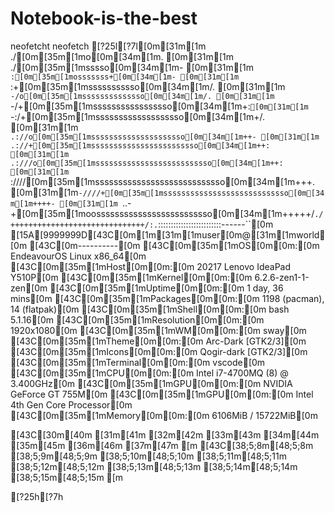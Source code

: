 # Notebook-is-the-best
neofetcht
neofetch
[?25l[?7l[0m[31m[1m                     ./[0m[35m[1mo[0m[34m[1m.
[0m[31m[1m                   ./[0m[35m[1msssso[0m[34m[1m-
[0m[31m[1m                 `:[0m[35m[1mosssssss+[0m[34m[1m-
[0m[31m[1m               `:+[0m[35m[1msssssssssso[0m[34m[1m/.
[0m[31m[1m             `-/o[0m[35m[1mssssssssssssso[0m[34m[1m/.
[0m[31m[1m           `-/+[0m[35m[1msssssssssssssssso[0m[34m[1m+:`
[0m[31m[1m         `-:/+[0m[35m[1msssssssssssssssssso[0m[34m[1m+/.
[0m[31m[1m       `.://o[0m[35m[1msssssssssssssssssssso[0m[34m[1m++-
[0m[31m[1m      .://+[0m[35m[1mssssssssssssssssssssssso[0m[34m[1m++:
[0m[31m[1m    .:///o[0m[35m[1mssssssssssssssssssssssssso[0m[34m[1m++:
[0m[31m[1m  `:////[0m[35m[1mssssssssssssssssssssssssssso[0m[34m[1m+++.
[0m[31m[1m`-////+[0m[35m[1mssssssssssssssssssssssssssso[0m[34m[1m++++-
[0m[31m[1m `..-+[0m[35m[1moosssssssssssssssssssssssso[0m[34m[1m+++++/`
   ./++++++++++++++++++++++++++++++/:.
  `:::::::::::::::::::::::::------``[0m
[15A[9999999D[43C[0m[1m[31m[1muser[0m@[31m[1mworld[0m 
[43C[0m----------[0m 
[43C[0m[35m[1mOS[0m[0m:[0m EndeavourOS Linux x86_64[0m 
[43C[0m[35m[1mHost[0m[0m:[0m 20217 Lenovo IdeaPad Y510P[0m 
[43C[0m[35m[1mKernel[0m[0m:[0m 6.2.6-zen1-1-zen[0m 
[43C[0m[35m[1mUptime[0m[0m:[0m 1 day, 36 mins[0m 
[43C[0m[35m[1mPackages[0m[0m:[0m 1198 (pacman), 14 (flatpak)[0m 
[43C[0m[35m[1mShell[0m[0m:[0m bash 5.1.16[0m 
[43C[0m[35m[1mResolution[0m[0m:[0m 1920x1080[0m 
[43C[0m[35m[1mWM[0m[0m:[0m sway[0m 
[43C[0m[35m[1mTheme[0m[0m:[0m Arc-Dark [GTK2/3][0m 
[43C[0m[35m[1mIcons[0m[0m:[0m Qogir-dark [GTK2/3][0m 
[43C[0m[35m[1mTerminal[0m[0m:[0m vscode[0m 
[43C[0m[35m[1mCPU[0m[0m:[0m Intel i7-4700MQ (8) @ 3.400GHz[0m 
[43C[0m[35m[1mGPU[0m[0m:[0m NVIDIA GeForce GT 755M[0m 
[43C[0m[35m[1mGPU[0m[0m:[0m Intel 4th Gen Core Processor[0m 
[43C[0m[35m[1mMemory[0m[0m:[0m 6106MiB / 15722MiB[0m 

[43C[30m[40m   [31m[41m   [32m[42m   [33m[43m   [34m[44m   [35m[45m   [36m[46m   [37m[47m   [m
[43C[38;5;8m[48;5;8m   [38;5;9m[48;5;9m   [38;5;10m[48;5;10m   [38;5;11m[48;5;11m   [38;5;12m[48;5;12m   [38;5;13m[48;5;13m   [38;5;14m[48;5;14m   [38;5;15m[48;5;15m   [m


[?25h[?7h